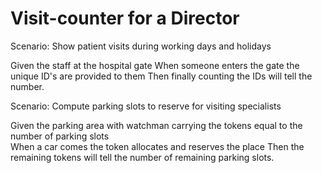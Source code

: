 # Visit-counter for a Director

Scenario: Show patient visits during working days and holidays

  Given the staff at the hospital gate
  When someone enters the gate the unique ID's are provided to them
  Then finally counting the IDs will tell the number.

Scenario: Compute parking slots to reserve for visiting specialists

  Given the parking area with watchman carrying the tokens equal 
  to the number of parking slots  
  When a car comes the token allocates and reserves the place
  Then the remaining tokens will tell the number of remaining parking slots.
